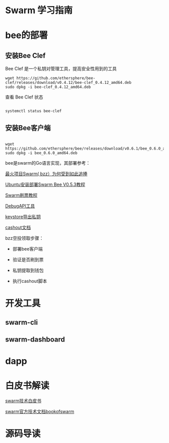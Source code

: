 
<h1>Swarm 学习指南</h>

# bee的部署

## 安装Bee Clef

Bee Clef 是一个私钥对管理工具，提高安全性用到的工具

```
wget https://github.com/ethersphere/bee-clef/releases/download/v0.4.12/bee-clef_0.4.12_amd64.deb
sudo dpkg -i bee-clef_0.4.12_amd64.deb

```

查看 Bee Clef 状态

```

systemctl status bee-clef

```

## 安装Bee客户端

```

wget https://github.com/ethersphere/bee/releases/download/v0.6.1/bee_0.6.0_amd64.deb
sudo dpkg -i bee_0.6.0_amd64.deb

```


bee是swarm的Go语言实现，其部署参考：

[最火项目Swarm( bzz）为何受到如此追捧](https://www.163.com/dy/article/GA9PK2O405149MB5.html)

[Ubuntu安装部署Swarm Bee V0.5.3教程](https://www.yuque.com/daxiansheng-ohldj/ilm2lv/nccrxg)

[Swarm刷票教程](https://vlambda.com/wz_7iIczyfM1kw.html)

[DebugAPI工具](https://docs.ethswarm.org/debug-api/)

[keystore导出私钥](https://www.yundongfang.com/Yun41920.html)

[cashout文档](https://docs.ethswarm.org/docs/working-with-bee/cashing-out)

bzz空投领取步骤：

- 部署bee客户端

- 验证是否刷到票

- 私钥提取到钱包

- 执行cashout脚本

# 开发工具

## swarm-cli

## swarm-dashboard
 
 # dapp

 # 白皮书解读

[swarm技术白皮书](https://chinapeace.github.io/pdf/latest.bookofswarm.eth.ZH_CN.pdf)

[swarm官方技术文档bookofswarm](https://gateway.ethswarm.org/bzz/latest.bookofswarm.eth/)



 # 源码导读